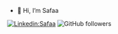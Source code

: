 - 👋 Hi, I’m Safaa

[![Linkedin:Safaa](https://img.shields.io/badge/-Amira-blue?style=flat-square&logo=Linkedin&logoColor=white&link=https://www.linkedin.com/in/safaa-zahran-b6a788161/)](https://www.linkedin.com/in/safaa-zahran-b6a788161/)
![GitHub followers](https://img.shields.io/github/followers/Safaa-Zahran?label=Follow&style=social)

